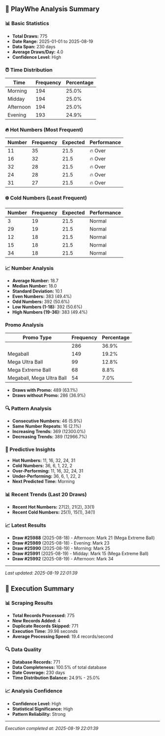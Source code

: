 
## 🎯 PlayWhe Analysis Summary

### 📊 Basic Statistics
- **Total Draws:** 775
- **Date Range:** 2025-01-01 to 2025-08-19
- **Data Span:** 230 days
- **Average Draws/Day:** 4.0
- **Confidence Level:** High

### ⏰ Time Distribution
| Time | Frequency | Percentage |
|------|-----------|------------|
| Morning | 194 | 25.0% |
| Midday | 194 | 25.0% |
| Afternoon | 194 | 25.0% |
| Evening | 193 | 24.9% |

### 🔥 Hot Numbers (Most Frequent)
| Number | Frequency | Expected | Performance |
|--------|-----------|----------|-------------|
| 11 | 35 | 21.5 | 🔥 Over |
| 16 | 32 | 21.5 | 🔥 Over |
| 32 | 28 | 21.5 | 🔥 Over |
| 24 | 28 | 21.5 | 🔥 Over |
| 31 | 27 | 21.5 | 🔥 Over |

### ❄️ Cold Numbers (Least Frequent)
| Number | Frequency | Expected | Performance |
|--------|-----------|----------|-------------|
| 3 | 19 | 21.5 | Normal |
| 29 | 19 | 21.5 | Normal |
| 12 | 18 | 21.5 | Normal |
| 15 | 18 | 21.5 | Normal |
| 34 | 18 | 21.5 | Normal |

### 📈 Number Analysis
- **Average Number:** 18.7
- **Median Number:** 18.0
- **Standard Deviation:** 10.1
- **Even Numbers:** 383 (49.4%)
- **Odd Numbers:** 392 (50.6%)
- **Low Numbers (1-18):** 392 (50.6%)
- **High Numbers (19-36):** 383 (49.4%)

###  Promo Analysis
| Promo Type | Frequency | Percentage |
|------------|-----------|------------|
|  | 286 | 36.9% |
| Megaball | 149 | 19.2% |
| Mega Ultra Ball | 99 | 12.8% |
| Mega Extreme Ball | 68 | 8.8% |
| Megaball, Mega Ultra Ball | 54 | 7.0% |
- **Draws with Promo:** 489 (63.1%)
- **Draws without Promo:** 286 (36.9%)

### 🔍 Pattern Analysis
- **Consecutive Numbers:** 46 (5.9%)
- **Same Number Repeats:** 16 (2.1%)
- **Increasing Trends:** 369 (12300.0%)
- **Decreasing Trends:** 389 (12966.7%)

### 🔮 Predictive Insights
- **Hot Numbers:** 11, 16, 32, 24, 31
- **Cold Numbers:** 36, 6, 1, 22, 2
- **Over-Performing:** 11, 16, 32, 24, 31
- **Under-Performing:** 36, 6, 1, 22, 2
- **Next Predicted Time:** Morning

### 📊 Recent Trends (Last 20 Draws)
- **Recent Hot Numbers:** 27(2), 21(2), 33(1)
- **Recent Cold Numbers:** 25(1), 15(1), 34(1)

### 📈 Latest Results
- **Draw #25988** (2025-08-18) - Afternoon: Mark 21 (Mega Extreme Ball)
- **Draw #25989** (2025-08-18) - Evening: Mark 23 
- **Draw #25990** (2025-08-19) - Morning: Mark 25 
- **Draw #25991** (2025-08-19) - Midday: Mark 15 (Mega Extreme Ball)
- **Draw #25992** (2025-08-19) - Afternoon: Mark 34 

---
*Last updated: 2025-08-19 22:01:39*

## 🚀 Execution Summary

### 📊 Scraping Results
- **Total Records Processed:** 775
- **New Records Added:** 4
- **Duplicate Records Skipped:** 771
- **Execution Time:** 39.98 seconds
- **Average Processing Speed:** 19.4 records/second

### 🔍 Data Quality
- **Database Records:** 771
- **Data Completeness:** 100.5% of total database
- **Date Coverage:** 230 days
- **Time Distribution Balance:** 24.9% - 25.0%

### 📈 Analysis Confidence
- **Confidence Level:** High
- **Statistical Significance:** High
- **Pattern Reliability:** Strong

---
*Execution completed at: 2025-08-19 22:01:39*
